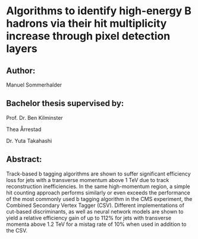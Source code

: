 # Algorithms to identify high-energy B hadrons via their hit multiplicity increase through pixel detection layers

## Author:
Manuel Sommerhalder

## Bachelor thesis supervised by:
Prof. Dr. Ben Kilminster

Thea Årrestad

Dr. Yuta Takahashi

## Abstract:
Track-based b tagging algorithms are shown to suffer significant efficiency loss for jets with a transverse momentum above 1 TeV due to track reconstruction inefficiencies. In the same high-momentum region, a simple hit counting approach performs similarly or even exceeds the performance of the most commonly used b tagging algorithm in the CMS experiment, the Combined Secondary Vertex Tagger (CSV). Different implementations of cut-based discriminants, as well as neural network models are shown to yield a relative efficiency gain of up to 112% for jets with transverse momenta above 1.2 TeV for a mistag rate of 10% when used in addition to the CSV.

